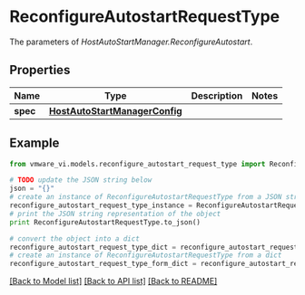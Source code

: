 # ReconfigureAutostartRequestType

The parameters of *HostAutoStartManager.ReconfigureAutostart*. 

## Properties
Name | Type | Description | Notes
------------ | ------------- | ------------- | -------------
**spec** | [**HostAutoStartManagerConfig**](HostAutoStartManagerConfig.md) |  | 

## Example

```python
from vmware_vi.models.reconfigure_autostart_request_type import ReconfigureAutostartRequestType

# TODO update the JSON string below
json = "{}"
# create an instance of ReconfigureAutostartRequestType from a JSON string
reconfigure_autostart_request_type_instance = ReconfigureAutostartRequestType.from_json(json)
# print the JSON string representation of the object
print ReconfigureAutostartRequestType.to_json()

# convert the object into a dict
reconfigure_autostart_request_type_dict = reconfigure_autostart_request_type_instance.to_dict()
# create an instance of ReconfigureAutostartRequestType from a dict
reconfigure_autostart_request_type_form_dict = reconfigure_autostart_request_type.from_dict(reconfigure_autostart_request_type_dict)
```
[[Back to Model list]](../README.md#documentation-for-models) [[Back to API list]](../README.md#documentation-for-api-endpoints) [[Back to README]](../README.md)


